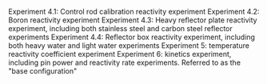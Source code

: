 Experiment 4.1: Control rod calibration reactivity experiment
Experiment 4.2: Boron reactivity experiment
Experiment 4.3: Heavy reflector plate reactivity experiment, including both stainless steel and carbon steel reflector experiments
Experiment 4.4: Reflector box reactivity experiment, including both heavy water and light water experiments
Experiment 5: temperature reactivity coefficient experiment
Experiment 6: kinetics experiment, including pin power and reactivity rate experiments. Referred to as the "base configuration"
